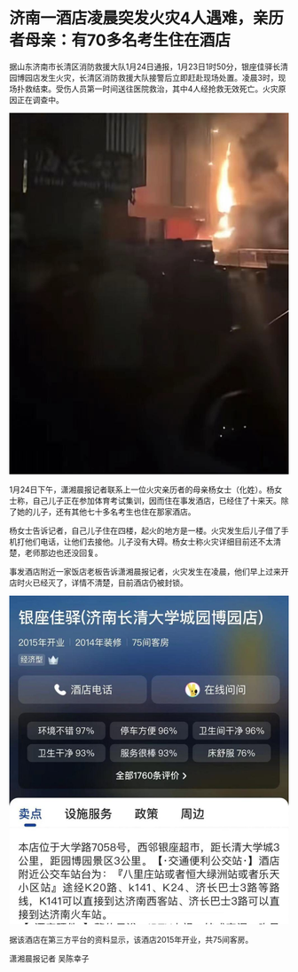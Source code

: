 # 济南一酒店凌晨突发火灾4人遇难，亲历者母亲：有70多名考生住在酒店

据山东济南市长清区消防救援大队1月24日通报，1月23日1时50分，银座佳驿长清园博园店发生火灾，长清区消防救援大队接警后立即赶赴现场处置。凌晨3时，现场扑救结束。受伤人员第一时间送往医院救治，其中4人经抢救无效死亡。火灾原因正在调查中。

![0185b39e65fb6031c484a1428f428d51.jpg](https://raw.githubusercontent.com/qqhsx/qqnews_image/main/2024/01/24/济南一酒店凌晨突发火灾4人遇难，亲历者母亲：有70多名考生住在酒店/0185b39e65fb6031c484a1428f428d51.jpg)

1月24日下午，潇湘晨报记者联系上一位火灾亲历者的母亲杨女士（化姓）。杨女士称，自己儿子正在参加体育考试集训，因而住在事发酒店，已经住了十来天。除了她的儿子，还有其他七十多名考生也住在那家酒店。

杨女士告诉记者，自己儿子住在四楼，起火的地方是一楼。火灾发生后儿子借了手机打他们电话，让他们去接他。儿子没有大碍。杨女士称火灾详细目前还不太清楚，老师那边也还没回复。

事发酒店附近一家饭店老板告诉潇湘晨报记者，火灾发生在凌晨，他们早上过来开店时火已经灭了，详情不清楚，目前酒店仍被封锁。

![6eb911553228723e42a9966c18c55239.jpg](https://raw.githubusercontent.com/qqhsx/qqnews_image/main/2024/01/24/济南一酒店凌晨突发火灾4人遇难，亲历者母亲：有70多名考生住在酒店/6eb911553228723e42a9966c18c55239.jpg)

据该酒店在第三方平台的资料显示，该酒店2015年开业，共75间客房。

潇湘晨报记者 吴陈幸子

